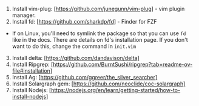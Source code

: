 1. Install vim-plug: [https://github.com/junegunn/vim-plug] - vim plugin manager.
2. Install fd: [https://github.com/sharkdp/fd] - Finder for FZF
  - If on Linux, you'll need to symlink the package so that you can use `fd` like in the docs. There are details on fd's installation page. If you don't want to do this, change the command in `init.vim`
3. Install delta: [https://github.com/dandavison/delta]
4. Install Ripgrep: [https://github.com/BurntSushi/ripgrep?tab=readme-ov-file#installation]
5. Install Ag: [https://github.com/ggreer/the_silver_searcher]
6. Install Solargraph gem: [https://github.com/neoclide/coc-solargraph]
7. Install Nodejs: [https://nodejs.org/en/learn/getting-started/how-to-install-nodejs]
